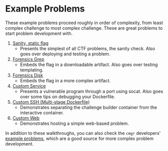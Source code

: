# Example Problems

These example problems proceed roughly in order of complexity, from least
complex challenge to most complex challenge. These are great problems to start
problem development with.

1. [Sanity, static flag](/example-problems/sanity-static-flag/)
   - Presents the simplest of all CTF problems, the sanity check. Also goes over
     deploying and testing a problem.
2. [Forensics Grep](/example-problems/forensics-grep/)
   - Embeds the flag in a downloadable artifact. Also goes over testing
     templating.
3. [Forensics Disk](/example-problems/forensics-disk/)
   - Embeds the flag in a more complex artifact.
4. [Custom Service](/example-problems/custom-service/)
   - Presents a vulnerable program through a port using socat. Also goes over
     some tips on debugging your Dockerfile.
5. [Custom SSH (Multi-stage Dockerfile)](/example-problems/custom-ssh/)
   - Demonstrates separating the challenge builder container from the
     interactive container.
6. [Custom Web](/example-problems/custom-web/)
   - Demonstrates hosting a simple web-based problem.

In addition to these walkthroughs, you can also check the `cmgr` developers'
[example problems,](https://github.com/picoCTF/cmgr/tree/master/examples) which
are a good source for more complex problem development.
